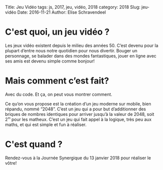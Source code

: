 Title: Jeu Vidéo
tags: js, 2017, jeu, vidéo, 2018
category: 2018
Slug: jeu-vidéo
Date: 2016-11-21
Author: Elise Schravendeel

# C'est quoi, un jeu vidéo ?
Les jeux vidéo existent depuis le milieu des années 50. C’est devenu pour la plupart d’entre
nous notre quotidien pour nous divertir. Bouger un personnage, se balader dans des mondes
fantastiques, jouer en ligne avec ses amis est devenu simple comme bonjour!

# Mais comment c’est fait?

Avec du code. Et ça, on peut vous montrer comment.  

Ce qu’on vous propose est la création d’un jeu moderne sur mobile, bien répandu, nommé “2048”.
C’est un jeu qui a pour but d’additionner des briques de nombres identiques pour arriver
jusqu’à la valeur de 2048, soit 2¹¹ pour les matheux. C’est un jeu qui fait appel à la logique,
très peu aux maths, et qui est simple et fun à réaliser.

# C'est quand ?

Rendez-vous à la Journée Synergique du 13 janvier 2018 pour réaliser le vôtre!
